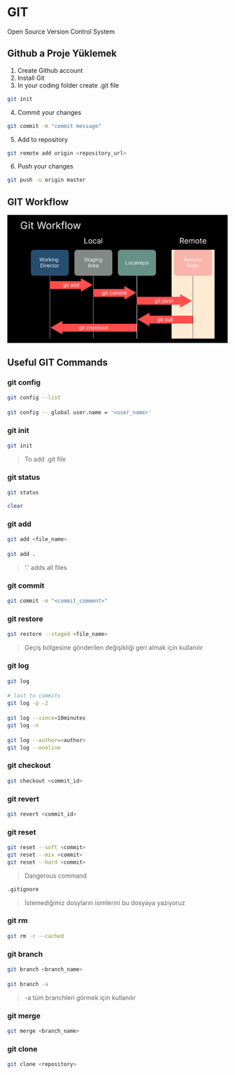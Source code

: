 # GIT

Open Source Version Control System

## Github a Proje Yüklemek

1. Create Github account
2. Install Git
3. In your coding folder create .git file
~~~bash
git init
~~~
4. Commit your changes
~~~bash
git commit -m "commit message"
~~~~
5. Add to repository
~~~bash
git remote add origin <repository_url>
~~~
6. Push your changes
~~~bash
git push -u origin master
~~~

## GIT Workflow

![Git workflow chart](/Images/Git%20Workflow.png "Git Workdlow")

## Useful GIT Commands

### git config

~~~bash
git config --list

git config -- global user.name = '<user_name>'
~~~

### git init

~~~bash
git init
~~~
> To add .git file

### git status

~~~bash
git status
~~~
~~~bash
clear
~~~

### git add

~~~bash
git add <file_name>

git add .
~~~
> '.' adds all files

### git commit

~~~bash
git commit -m "<commit_comment>"
~~~~

### git restore

~~~bash
git restore --staged <file_name>
~~~
> Geçiş bölgesine gönderilen değişikliği geri almak için kullanılır

### git log

~~~bash
git log

# last to commits
git log -p -2

git log --since=10minutes
git log -n

git log --author=<author>
git log --oneline
~~~

### git checkout

~~~bash
git checkout <commit_id>
~~~

### git revert

~~~bash
git revert <commit_id>
~~~

### git reset

~~~bash
git reset --soft <commit>
git reset --mix <commit>
git reset --hard <commit>
~~~
> Dangerous command
~~~bash
.gitignore
~~~
> İstemediğimiz dosyların isimlerini bu dosyaya yazıyoruz

### git rm

~~~bash
git rm -r --cached
~~~

### git branch

~~~bash
git branch <branch_name>

git branch -a
~~~
> -a tüm branchleri görmek için kullanılır

### git merge

~~~bash
git merge <branch_name>
~~~

### git clone

~~~bash
git clone <repository>
~~~